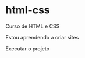 # html-css
 Curso de HTML e CSS

 Estou aprendendo a criar sites

 <a ref= "https://github.com/lucasborges97/html-css/tree/main/exercicios/CSS/ex008_projeto"> Executar o projeto
